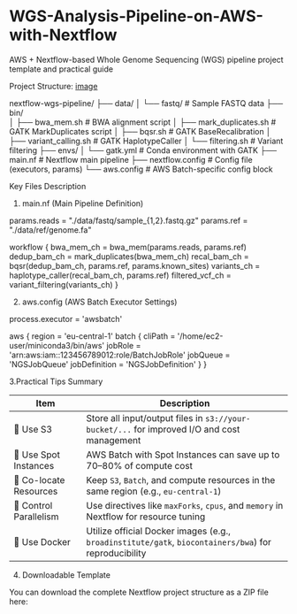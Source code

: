 # WGS-Analysis-Pipeline-on-AWS-with-Nextflow
AWS + Nextflow-based Whole Genome Sequencing (WGS) pipeline project template and practical guide

Project Structure:
[image](https://github.com/user-attachments/assets/df4a3d12-c432-4e5c-a4c7-bf7aba8aa234)


nextflow-wgs-pipeline/
├── data/
│   └── fastq/                  # Sample FASTQ data
├── bin/                       
│   ├── bwa_mem.sh              # BWA alignment script
│   ├── mark_duplicates.sh      # GATK MarkDuplicates script
│   ├── bqsr.sh                 # GATK BaseRecalibration
│   ├── variant_calling.sh      # GATK HaplotypeCaller
│   └── filtering.sh            # Variant filtering
├── envs/
│   └── gatk.yml                # Conda environment with GATK
├── main.nf                     # Nextflow main pipeline
├── nextflow.config             # Config file (executors, params)
└── aws.config                  # AWS Batch-specific config block



Key Files Description

1. main.nf (Main Pipeline Definition)
   
params.reads = "./data/fastq/sample_{1,2}.fastq.gz"
params.ref = "./data/ref/genome.fa"

workflow {
    bwa_mem_ch = bwa_mem(params.reads, params.ref)
    dedup_bam_ch = mark_duplicates(bwa_mem_ch)
    recal_bam_ch = bqsr(dedup_bam_ch, params.ref, params.known_sites)
    variants_ch = haplotype_caller(recal_bam_ch, params.ref)
    filtered_vcf_ch = variant_filtering(variants_ch)
}


2. aws.config (AWS Batch Executor Settings)

process.executor = 'awsbatch'

aws {
  region = 'eu-central-1'
  batch {
    cliPath = '/home/ec2-user/miniconda3/bin/aws'
    jobRole = 'arn:aws:iam::123456789012:role/BatchJobRole'
    jobQueue = 'NGSJobQueue'
    jobDefinition = 'NGSJobDefinition'
  }
}


3.Practical Tips Summary

| Item                   | Description                                                                                           |
| ---------------------- | ----------------------------------------------------------------------------------------------------- |
| 🔹 Use S3              | Store all input/output files in `s3://your-bucket/...` for improved I/O and cost management           |
| 🔹 Use Spot Instances  | AWS Batch with Spot Instances can save up to 70–80% of compute cost                                   |
| 🔹 Co-locate Resources | Keep `S3`, `Batch`, and compute resources in the same region (e.g., `eu-central-1`)                   |
| 🔹 Control Parallelism | Use directives like `maxForks`, `cpus`, and `memory` in Nextflow for resource tuning                  |
| 🔹 Use Docker          | Utilize official Docker images (e.g., `broadinstitute/gatk`, `biocontainers/bwa`) for reproducibility |


4. Downloadable Template

You can download the complete Nextflow project structure as a ZIP file here:
